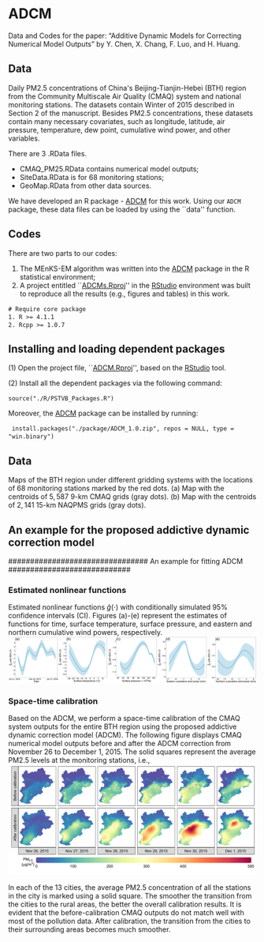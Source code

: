
# ADCM
Data and Codes for the paper: “Additive Dynamic Models for Correcting Numerical Model Outputs” by Y. Chen, X. Chang, F. Luo, and H. Huang. 

## Data

Daily PM2.5 concentrations of China's Beijing-Tianjin-Hebei (BTH) region from the Community Multiscale Air Quality (CMAQ) system and national monitoring stations. The datasets contain Winter of 2015 described in Section 2 of the manuscript. Besides PM2.5 concentrations, these datasets contain many necessary covariates, such as longitude, latitude, air pressure, temperature, dew point, cumulative wind power, and other variables.

There are 3 .RData files. 
-	CMAQ_PM25.RData contains numerical model outputs;
-	SiteData.RData is for 68 monitoring stations;
-	GeoMap.RData from other data sources. 

We have developed an R package - [ADCM](https://github.com/ChenYW68/ADCM/tree/main/ADCM/package) for this work. Using our $\texttt{ADCM}$ package, these data files can be loaded by using the ``data'' function. 

## Codes
There are two parts to our codes: 
1. The MEnKS-EM algorithm was written into the [ADCM](https://github.com/ChenYW68/HDCM/tree/main/ADCM/package) package in the R statistical environment;
2. A project entitled ``[ADCMs.Rproj](https://github.com/ChenYW68/ADCM/tree/main/ADCMs)'' in the [RStudio](https://www.rstudio.com/products/rstudio/download/) environment was built to reproduce all the results (e.g., figures and tables) in this work. 

```
# Require core package
1. R >= 4.1.1
2. Rcpp >= 1.0.7
```
## Installing and loading dependent packages
(1) Open the project file, ``[ADCM.Rproj](https://github.com/ChenYW68/ADCM/tree/main/ADCM)'', based on the [RStudio](https://www.rstudio.com/products/rstudio/download/) tool.

(2) Install all the dependent packages via the following command:
```
source("./R/PSTVB_Packages.R")
```
Moreover, the [ADCM](https://github.com/ChenYW68/ADCM/tree/main/ADCM/package) package can be installed by running:
```
 install.packages("./package/ADCM_1.0.zip", repos = NULL, type = "win.binary")
```

## Data
Maps of the BTH region under different gridding systems with the locations of $68$ monitoring stations marked by the red dots. (a) Map with the centroids of $5{, }587$ $9$-km CMAQ grids (gray dots). (b) Map with the centroids of $2{, }141$ $15$-km NAQPMS grids (gray dots).


## An example for the proposed addictive dynamic correction model

################################ An example for fitting ADCM ############################

### Estimated nonlinear functions
Estimated nonlinear functions $\hat{g}(\cdot)$ with conditionally simulated 95\% confidence intervals (CI). Figures (a)-(e) represent the estimates of functions for time, surface temperature, surface pressure, and eastern and northern cumulative wind powers, respectively.
![ADCM](./ADCMs/figure/Fig10.png)

### Space-time calibration

Based on the ADCM, we perform a space-time calibration of the CMAQ system outputs for the entire BTH region using the proposed addictive dynamic correction model (ADCM). The following figure displays CMAQ numerical model outputs before and after the ADCM correction from November 26 to December 1, 2015. The
solid squares represent the average PM2.5 levels at the monitoring stations, i.e.,
![ADCM](./ADCMs/figure/Fig11.png)

In each of the 13 cities, the average PM2.5 concentration of all the stations in the city is marked using a solid square. The smoother the transition from the cities to the rural areas, the better the overall calibration results. It is evident that the before-calibration CMAQ outputs do not match well with most of the pollution data. After calibration, the transition from the cities to their surrounding areas becomes much smoother.
